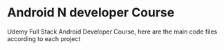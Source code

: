 # Android N developer Course
 Udemy Full Stack Android Developer Course, here are the main code files according to each project
